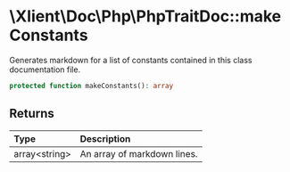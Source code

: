 # \\Xlient\\Doc\\Php\\PhpTraitDoc::makeConstants

Generates markdown for a list of constants contained in this class documentation file.

```php
protected function makeConstants(): array
```

## Returns

| Type | Description |
| :--- | :--- |
| array\<string\> | An array of markdown lines. |